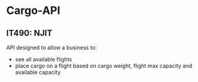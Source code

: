 # Cargo-API
## IT490: NJIT

API designed to allow a business to:
- see all available flights
- place cargo on a flight based on cargo weight, flight max capacity and available capacity
